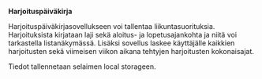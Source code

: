 **Harjoituspäiväkirja**

Harjoituspäiväkirjasovellukseen voi tallentaa liikuntasuorituksia. Harjoituksista kirjataan laji sekä aloitus- ja lopetusajankohta ja niitä voi tarkastella listanäkymässä. Lisäksi sovellus laskee käyttäjälle kaikkien harjoitusten sekä viimeisen viikon aikana tehtyjen harjoitusten kokonaisajat.

Tiedot tallennetaan selaimen local storageen.
